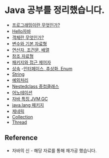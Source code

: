 # Java 공부를 정리했습니다.
- [프로그래밍이란 무엇인가?](https://github.com/RyuJungSik/Study/blob/main/Java/(01)%ED%94%84%EB%A1%9C%EA%B7%B8%EB%9E%98%EB%B0%8D%EC%9D%B4%EB%9E%80%EB%AC%B4%EC%97%87%EC%9D%B8%EA%B0%80.md)
- [Hello자바](https://github.com/RyuJungSik/Study/blob/main/Java/(02)Hello%EC%9E%90%EB%B0%94.md)
- [객체란 무엇인가?](https://github.com/RyuJungSik/Study/blob/main/Java/(03)%EA%B0%9D%EC%B2%B4%EB%9E%80%EB%AC%B4%EC%97%87%EC%9D%B8%EA%B0%80.md)
- [변수와 기본 자료형](https://github.com/RyuJungSik/Study/blob/main/Java/(04)%EB%B3%80%EC%88%98%EC%99%80%EA%B8%B0%EB%B3%B8%EC%9E%90%EB%A3%8C%ED%98%95.md)
- [연산자, 조건문, 배열](https://github.com/RyuJungSik/Study/blob/main/Java/(05)%EC%97%B0%EC%82%B0%EC%9E%90%2C%EC%A1%B0%EA%B1%B4%EB%AC%B8%2C%EB%B0%B0%EC%97%B4.md)
- [참조 자료형](https://github.com/RyuJungSik/Study/blob/main/Java/(06)%EC%B0%B8%EC%A1%B0%EC%9E%90%EB%A3%8C%ED%98%95.md)
- [패키지와 접근 제어자](https://github.com/RyuJungSik/Study/blob/main/Java/(07)%ED%8C%A8%ED%82%A4%EC%A7%80%EC%99%80%20%EC%A0%91%EA%B7%BC%20%EC%A0%9C%EC%96%B4%EC%9E%90.md)
- [상속](https://github.com/RyuJungSik/Study/blob/main/Java/(08)%EC%83%81%EC%86%8D.md)
-[인터페이스, 추상화, Enum](https://github.com/RyuJungSik/Study/blob/main/Java/(10)%EC%9D%B8%ED%84%B0%ED%8E%98%EC%9D%B4%EC%8A%A4%2C%20%EC%B6%94%EC%83%81%ED%99%94%2C%20Enum.md)
- [String](https://github.com/RyuJungSik/Study/blob/main/Java/(11)String.md)
- [예외처리](https://github.com/RyuJungSik/Study/blob/main/Java/(12)%EC%98%88%EC%99%B8%EC%B2%98%EB%A6%AC.md)
- [Nestedclass 중첩클래스](https://github.com/RyuJungSik/Study/blob/main/Java/(13)Nestedclass%20%EC%A4%91%EC%B2%A9%ED%81%B4%EB%9E%98%EC%8A%A4.md)
- [어노테이션](https://github.com/RyuJungSik/Study/blob/main/Java/(14)%EC%96%B4%EB%85%B8%ED%85%8C%EC%9D%B4%EC%85%98.md)
- [자바 특징,JVM,GC](https://github.com/RyuJungSik/Study/blob/main/Java/(15)%20%EC%9E%90%EB%B0%94%20%ED%8A%B9%EC%A7%95%2CJVM%2CGC.md)
- [java.lang 패키지](https://github.com/RyuJungSik/Study/blob/main/Java/(16)%EC%9E%90%EB%B0%94%EB%9E%AD%20%ED%8C%A8%ED%82%A4%EC%A7%80.md)
- [제네릭](https://github.com/RyuJungSik/Study/blob/main/Java/(17)%EC%A0%9C%EB%84%A4%EB%A6%AD.md)
- [Collection](https://github.com/RyuJungSik/Study/blob/main/Java/(18)Collection.md)
- [Thread](https://github.com/RyuJungSik/Study/blob/main/Java/(19)Thread.md)

## Reference
- 자바의 신 - 해당 자료를 통해 재가공 했습니다.
